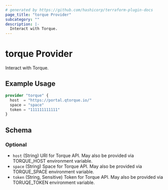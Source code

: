 ```yaml
---
# generated by https://github.com/hashicorp/terraform-plugin-docs
page_title: "torque Provider"
subcategory: ""
description: |-
  Interact with Torque.
---
```


# torque Provider

Interact with Torque.

## Example Usage

```terraform
provider "torque" {
  host  = "https://portal.qtorque.io/"
  space = "space"
  token = "111111111111"
}
```

<!-- schema generated by tfplugindocs -->
## Schema

### Optional

- `host` (String) URI for Torque API. May also be provided via TORQUE_HOST environment variable.
- `space` (String) Space for Torque API. May also be provided via TORQUE_SPACE environment variable.
- `token` (String, Sensitive) Token for Torque API. May also be provided via TORUQE_TOKEN environment variable.
